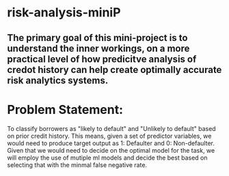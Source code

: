 # risk-analysis-miniP

The primary goal of this mini-project is to understand the inner workings, on a more practical level of how predicitve analysis of credot history can help create optimally accurate risk analytics systems.
---
# Problem Statement:
To classify borrowers as "likely to default" and "Unlikely to default" based on prior credit history. This means, given a set of predictor variables, we would need to produce target output as 1: Defaulter and 0: Non-defaulter.
Given that we would need to decide on the optimal model for the task, we will employ the use of mutiple ml models and decide the best based on selecting that with the minmal false negative rate.
